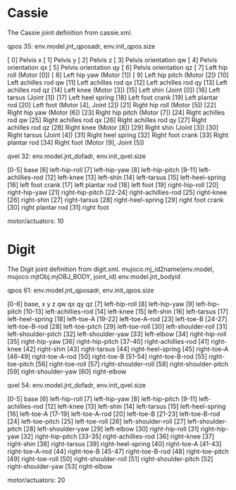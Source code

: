 
# Cassie

The Cassie joint definition from cassie.xml.

qpos 35: env.model.jnt_qposadr, env.init_qpos.size

[ 0] Pelvis x
[ 1] Pelvis y
[ 2] Pelvis z
[ 3] Pelvis orientation qw
[ 4] Pelvis orientation qx
[ 5] Pelvis orientation qy
[ 6] Pelvis orientation qz
[ 7] Left hip roll         (Motor [0])
[ 8] Left hip yaw          (Motor [1])
[ 9] Left hip pitch        (Motor [2])
[10] Left achilles rod qw
[11] Left achilles rod qx
[12] Left achilles rod qy
[13] Left achilles rod qz
[14] Left knee             (Motor [3])
[15] Left shin                        (Joint [0])
[16] Left tarsus                      (Joint [1])
[17] Left heel spring
[18] Left foot crank
[19] Left plantar rod
[20] Left foot             (Motor [4], Joint [2])
[21] Right hip roll        (Motor [5])
[22] Right hip yaw         (Motor [6])
[23] Right hip pitch       (Motor [7])
[24] Right achilles rod qw
[25] Right achilles rod qx
[26] Right achilles rod qy
[27] Right achilles rod qz
[28] Right knee            (Motor [8])
[29] Right shin                       (Joint [3])
[30] Right tarsus                     (Joint [4])
[31] Right heel spring
[32] Right foot crank
[33] Right plantar rod
[34] Right foot            (Motor [9], Joint [5])

qvel 32: env.model.jnt_dofadr, env.init_qvel.size

[0-5] base
[6] left-hip-roll
[7] left-hip-yaw
[8] left-hip-pitch
[9-11] left-achillies-rod
[12] left-knee
[13] left-shin
[14] left-tarsus
[15] left-heel-spring
[16] left foot crank
[17] left plantar rod
[18] left foot
[19] right-hip-roll
[20] right-hip-yaw
[21] right-hip-pitch
[22-24] right-achillies-rod
[25] right-knee
[26] right-shin
[27] right-tarsus
[28] right-heel-spring
[29] right foot crank
[30] right plantar rod
[31] right foot

motor/actuators: 10

# Digit

The Digit joint definition from digit.xml.
mujoco.mj_id2name(env.model, mujoco.mjtObj.mjOBJ_BODY, joint_id)
env.model.jnt_bodyid

qpos 61: env.model.jnt_qposadr, env.init_qpos.size

[0-6] base, x y z qw qx qy qz
[7] left-hip-roll
[8] left-hip-yaw
[9] left-hip-pitch
[10-13] left-achillies-rod
[14] left-knee
[15] left-shin
[16] left-tarsus
[17] left-heel-spring
[18] left-toe-A
[19-22] left-toe-A-rod
[23] left-toe-B
[24-27] left-toe-B-rod
[28] left-toe-pitch
[29] left-toe-roll
[30] left-shoulder-roll
[31] left-shoulder-pitch
[32] left-shoulder-yaw
[33] left-elbow
[34] right-hip-roll
[35] right-hip-yaw
[36] right-hip-pitch
[37-40] right-achillies-rod
[41] right-knee
[42] right-shin
[43] right-tarsus
[44] right-heel-spring
[45] right-toe-A
[46-49] right-toe-A-rod
[50] right-toe-B
[51-54] right-toe-B-rod
[55] right-toe-pitch
[56] right-toe-roll
[57] right-shoulder-roll
[58] right-shoulder-pitch
[59] right-shoulder-yaw
[60] right-elbow

qvel 54: env.model.jnt_dofadr, env.init_qvel.size

[0-5] base
[6] left-hip-roll
[7] left-hip-yaw
[8] left-hip-pitch
[9-11] left-achillies-rod
[12] left-knee
[13] left-shin
[14] left-tarsus
[15] left-heel-spring
[16] left-toe-A
[17-19] left-toe-A-rod
[20] left-toe-B
[21-23] left-toe-B-rod
[24] left-toe-pitch
[25] left-toe-roll
[26] left-shoulder-roll
[27] left-shoulder-pitch
[28] left-shoulder-yaw
[29] left-elbow
[30] right-hip-roll
[31] right-hip-yaw
[32] right-hip-pitch
[33-35] right-achillies-rod
[36] right-knee
[37] right-shin
[38] right-tarsus
[39] right-heel-spring
[40] right-toe-A
[41-43] right-toe-A-rod
[44] right-toe-B
[45-47] right-toe-B-rod
[48] right-toe-pitch
[49] right-toe-roll
[50] right-shoulder-roll
[51] right-shoulder-pitch
[52] right-shoulder-yaw
[53] right-elbow

motor/actuators: 20

